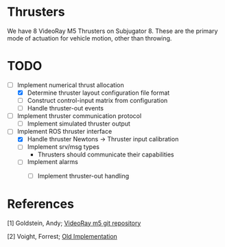 Thrusters
=========

We have 8 VideoRay M5 Thrusters on Subjugator 8. These are the primary mode of actuation for vehicle motion, other than throwing.

# TODO

* [ ] Implement numerical thrust allocation
    * [x] Determine thruster layout configuration file format
    * [ ] Construct control-input matrix from configuration
    * [ ] Handle thruster-out events
* [ ] Implement thruster communication protocol
    * [ ] Implement simulated thruster output
* [ ] Implement ROS thruster interface
    * [x] Handle thruster Newtons -> Thruster input calibration
    * [ ] Implement srv/msg types
        * Thrusters should communicate their capabilities
    * [ ] Implement alarms
        * [ ] Implement thruster-out handling


# References

[1] Goldstein, Andy; [VideoRay m5 git repository](https://github.com/videoray/Thruster)

[2] Voight, Forrest; [Old Implementation](https://github.com/uf-mil/software-common/blob/master/videoray_m5_thruster_driver/scripts/videoray_m5_thruster_driver)